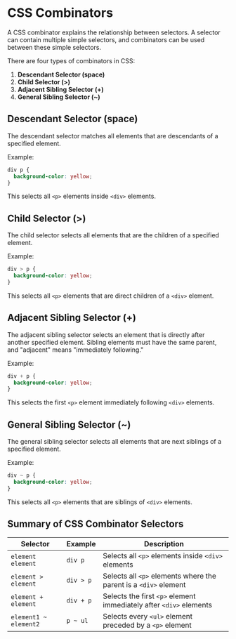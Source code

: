 # CSS Combinators
A CSS combinator explains the relationship between selectors. A selector can contain multiple simple selectors, and combinators can be used between these simple selectors.

There are four types of combinators in CSS:

1. **Descendant Selector (space)**
2. **Child Selector (>)**
3. **Adjacent Sibling Selector (+)**
4. **General Sibling Selector (~)**

## Descendant Selector (space)

The descendant selector matches all elements that are descendants of a specified element.

Example:
```css
div p {
  background-color: yellow;
}
```
This selects all `<p>` elements inside `<div>` elements.

## Child Selector (>)

The child selector selects all elements that are the children of a specified element.

Example:
```css
div > p {
  background-color: yellow;
}
```
This selects all `<p>` elements that are direct children of a `<div>` element.

## Adjacent Sibling Selector (+)

The adjacent sibling selector selects an element that is directly after another specified element. Sibling elements must have the same parent, and "adjacent" means "immediately following."

Example:
```css
div + p {
  background-color: yellow;
}
```
This selects the first `<p>` element immediately following `<div>` elements.

## General Sibling Selector (~)

The general sibling selector selects all elements that are next siblings of a specified element.

Example:
```css
div ~ p {
  background-color: yellow;
}
```
This selects all `<p>` elements that are siblings of `<div>` elements.

## Summary of CSS Combinator Selectors

| Selector | Example     | Description                                                      |
| -------- | ----------- | ---------------------------------------------------------------- |
| `element element` | `div p`     | Selects all `<p>` elements inside `<div>` elements            |
| `element > element` | `div > p`   | Selects all `<p>` elements where the parent is a `<div>` element |
| `element + element` | `div + p`   | Selects the first `<p>` element immediately after `<div>` elements |
| `element1 ~ element2` | `p ~ ul`   | Selects every `<ul>` element preceded by a `<p>` element       |

